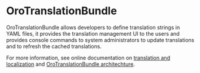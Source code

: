 # OroTranslationBundle

OroTranslationBundle allows developers to define translation strings in YAML files, it provides the translation management UI to the users and provides console commands to system administrators to update translations and to refresh the cached translations.

For more information, see online documentation on [translation and localization](https://doc.oroinc.com/backend/translations/) and [OroTranslationBundle architechture](https://doc.oroinc.com/backend/bundles/platform/TranslationBundle/).